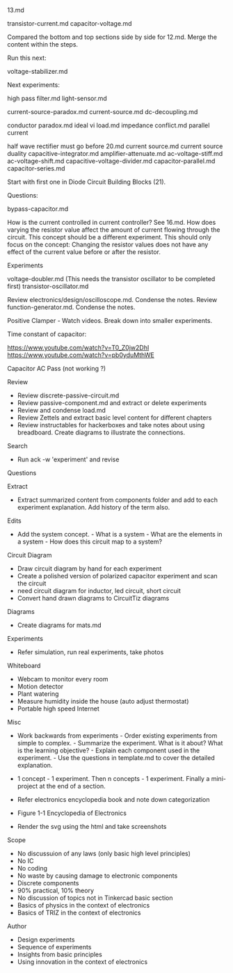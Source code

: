 13.md


transistor-current.md
capacitor-voltage.md

Compared the bottom and top sections side by side for 12.md. Merge the content within the steps.

Run this next:

voltage-stabilizer.md

Next experiments:

high pass filter.md
light-sensor.md

current-source-paradox.md
current-source.md
dc-decoupling.md

conductor paradox.md
ideal vi load.md
impedance conflict.md
parallel current

half wave rectifier must go before 20.md
current source.md
current source duality
capacitive-integrator.md
amplifier-attenuate.md
ac-voltage-stiff.md
ac-voltage-shift.md
capacitive-voltage-divider.md
capacitor-parallel.md
capacitor-series.md


Start with first one in Diode Circuit Building Blocks (21).

Questions:

bypass-capacitor.md

How is the current controlled in current controller? See 16.md. How does varying the resistor value affect the amount of current flowing through the circuit. This concept should be a different experiment. This should only focus on the concept: Changing the resistor values does not have any effect of the current value before or after the resistor.

Experiments

voltage-doubler.md (This needs the transistor oscillator to be completed first)
transistor-oscillator.md


Review electronics/design/oscilloscope.md. Condense the notes.
Review function-generator.md. Condense the notes.

Positive Clamper - Watch videos. Break down into smaller experiments.

Time constant of capacitor:

https://www.youtube.com/watch?v=T0_Z0jw2DhI
https://www.youtube.com/watch?v=pb0yduMthWE

Capacitor AC Pass (not working ?)

Review

- Review discrete-passive-circuit.md
- Review passive-component.md and extract or delete experiments
- Review and condense load.md
- Review Zettels and extract basic level content for different chapters
- Review instructables for hackerboxes and take notes about using breadboard. Create diagrams to illustrate the connections.

Search

- Run ack -w 'experiment' and revise

Questions

Extract

- Extract summarized content from components folder and add to each experiment explanation. Add history of the term also.

Edits

- Add the system concept.
		- What is a system
		- What are the elements in a system
		- How does this circuit map to a system?

Circuit Diagram

- Draw circuit diagram by hand for each experiment
- Create a polished version of polarized capacitor experiment and scan the circuit
- need circuit diagram for inductor, led circuit, short circuit
- Convert hand drawn diagrams to CircuitTiz diagrams

Diagrams

- Create diagrams for mats.md

Experiments

- Refer simulation, run real experiments, take photos

Whiteboard

- Webcam to monitor every room
- Motion detector
- Plant watering
- Measure humidity inside the house (auto adjust thermostat)
- Portable high speed Internet

Misc

- Work backwards from experiments
		- Order existing experiments from simple to complex.
		- Summarize the experiment. What is it about? What is the learning objective?
		- Explain each component used in the experiment.
		- Use the questions in template.md to cover the detailed explanation.
- 1 concept - 1 experiment. Then n concepts - 1 experiment. Finally a mini-project at the end of a section.

- Refer electronics encyclopedia book and note down categorization
- Figure 1-1 Encyclopedia of Electronics

- Render the svg using the html and take screenshots

Scope

- No discussuion of any laws (only basic high level principles)
- No IC
- No coding
- No waste by causing damage to electronic components
- Discrete components
- 90% practical, 10% theory
- No discussion of topics not in Tinkercad basic section
- Basics of physics in the context of electronics
- Basics of TRIZ in the context of electronics

Author

- Design experiments
- Sequence of experiments
- Insights from basic principles
- Using innovation in the context of electronics
